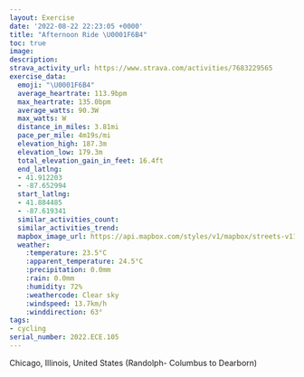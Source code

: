 ```yaml
---
layout: Exercise
date: '2022-08-22 22:23:05 +0000'
title: "Afternoon Ride \U0001F6B4"
toc: true
image:
description:
strava_activity_url: https://www.strava.com/activities/7683229565
exercise_data:
  emoji: "\U0001F6B4"
  average_heartrate: 113.9bpm
  max_heartrate: 135.0bpm
  average_watts: 90.3W
  max_watts: W
  distance_in_miles: 3.81mi
  pace_per_mile: 4m19s/mi
  elevation_high: 187.3m
  elevation_low: 179.3m
  total_elevation_gain_in_feet: 16.4ft
  end_latlng:
  - 41.912203
  - -87.652994
  start_latlng:
  - 41.884485
  - -87.619341
  similar_activities_count:
  similar_activities_trend:
  mapbox_image_url: https://api.mapbox.com/styles/v1/mapbox/streets-v11/static/path-5+787af2-1.0(_qs~F%7CcxuONOAj%40BX%3FNKfBEDBBAFCnABN%3FNDDN%3FDAAVKj%40Af%40OzICRE%60AERCDE%3F%3FFAhCDdACN%40z%40C%60%40Ms%40%40k%40GJEI%40J%40O%40%3F%40KEAMWEc%40SKLBJFNl%40GBAFBLAOJvCCb%40B%5ECLAf%40CBHJDJFACGBKL%5DHEBc%40n%40xVEBHTIF%40EZABIEDCHgAF%7BBkAcA%7DB_AFgAVO%5CmAnAMFC%5CEDlAN%3FLD%60%40Wr%40GRW%5CKH%5BZE%5CBHf%40Ml%40%40CAEBIIc%40AQIIAKKkIRMFGLHMM%40SCQ%3FILCOG%40%40HH%3FI%40M%5BY%5CD%3FLbAB%7B%40EVEdA%40l%40F%5EEJ%3FPIVBN%3F%5CTrBAT%5DM_CUMBGLWRKISD%40PIBK%3FOGY%40QCsACWIEDIEJDgAwA%5B%3FKCy%40LGGKJMAIHEMGAEBsAEg%40%3F%7BCNUAa%40Fu%40AI%40GBI%3FSHKE%5BAKCY%40WAGDGECBCGQK%7DA%40SC_AJg%40%3FMBgB%40m%40CO%40%7B%40%40QEa%40JMEM%3FI%40MNMEIKk%40%40SGOFYBk%40AKCaADMAi%40D%5D%3FMHs%40Ac%40B%7D%40Ic%40JYAw%40FK%3FqABcACK%40g%40%40MA_%40%3F%5B%60%40SH%5BM_%40AMCa%40FyAKIAOKADCA%3FEBHAVRx%40AVBJG%5EAt%40GPAp%40CH%40vBFj%40G%7CFBt%40CpB%40zCGv%40%40rDAb%40%5Bt%40OPm%40lAwBjDy%40dAYf%40AJINUX%5Df%40u%40tAY%5Em%40jAADa%40d%40k%40%7C%40kAdBwD~FmArBST%5Bx%40KL%5Bp%40%7B%40zA%5Dh%40KJO%5Ck%40~%40KH%5B%60%40e%40%5C%5Dp%40%7B%40rAQPW%60%40QPw%40pAqCvEIJE%40ICFHDVBnBBbAFf%40Ct%40%40b%40AbACDULYCa%40J),pin-s-s+e5b22e(-87.61935,41.88448),pin-s-f+89ae00(-87.65299999999999,41.91220000000004)/auto/800x800?access_token=pk.eyJ1Ijoiam9zaGJlY2ttYW4iLCJhIjoiY205eWR2aDd1MWZ6djJrbXc4a3M0bWZleiJ9.XiG9OWkNcZk2QzjJbxLB4A
  weather:
    :temperature: 23.5°C
    :apparent_temperature: 24.5°C
    :precipitation: 0.0mm
    :rain: 0.0mm
    :humidity: 72%
    :weathercode: Clear sky
    :windspeed: 13.7km/h
    :winddirection: 63°
tags:
- cycling
serial_number: 2022.ECE.105
---
```

Chicago, Illinois, United States (Randolph- Columbus to Dearborn)
